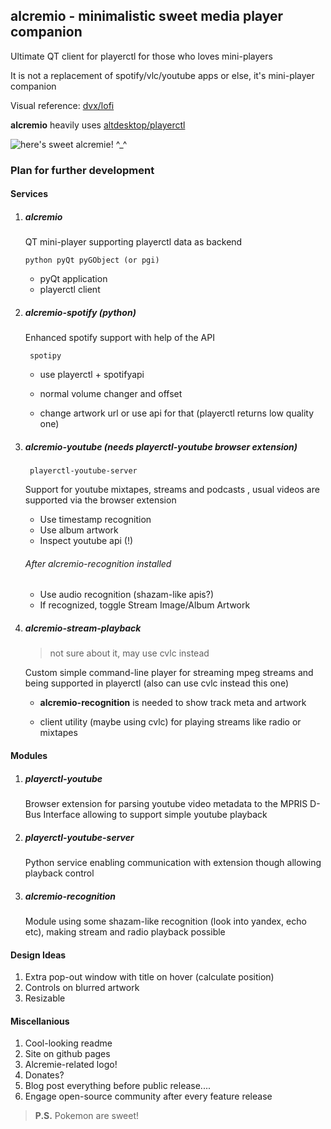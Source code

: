 ## alcremio - minimalistic sweet media player companion
Ultimate QT client for playerctl for those who loves mini-players

It is not a replacement of spotify/vlc/youtube apps or else, it's mini-player companion

Visual reference: [dvx/lofi](https://github.com/dvx/lofi)

**alcremio** heavily uses [altdesktop/playerctl](https://github.com/altdesktop/playerctl)



![ here's sweet alcremie! ^_^](/home/skvoter/petprojects/alcremio/alcremie.png)



### Plan for further development

#### Services

1. ##### alcremio
   
   QT mini-player supporting playerctl data as backend

   ` python pyQt pyGObject (or pgi) `
   
   - pyQt application
   - playerctl client
   
2. ##### alcremio-spotify (python)

   Enhanced spotify support with help of the API

   ` spotipy`

   - use playerctl + spotifyapi

   - normal volume changer and offset

   - change artwork url or use api for that (playerctl returns low quality one)

3. ##### alcremio-youtube (needs playerctl-youtube browser extension)

   ` playerctl-youtube-server`

   Support for youtube mixtapes, streams and podcasts , usual videos are supported via the browser extension

   - Use timestamp recognition
   - Use album artwork
   - Inspect youtube api (!)

   ###### After alcremio-recognition installed

   - Use audio recognition (shazam-like apis?)
   - If recognized, toggle Stream Image/Album Artwork

4. ##### alcremio-stream-playback

   > not sure about it, may use cvlc instead

   Custom simple command-line player for streaming mpeg streams and being supported in playerctl (also can use cvlc instead this one) 

   - **alcremio-recognition** is needed to show track meta and artwork

   - client utility (maybe using cvlc) for playing streams like radio or mixtapes

#### Modules

1. ##### playerctl-youtube

   Browser extension for parsing youtube video metadata to the MPRIS D-Bus Interface allowing to support simple youtube playback

2. ##### playerctl-youtube-server

   Python service enabling communication with extension though allowing playback control

3. ##### alcremio-recognition

   Module using some shazam-like recognition (look into yandex, echo etc), making stream and radio playback possible

#### Design Ideas

1. Extra pop-out window with title on hover (calculate position)
2. Controls on blurred artwork
3. Resizable

#### Miscellanious

1. Cool-looking readme
2. Site on github pages
3. Alcremie-related logo!
4. Donates?
5. Blog post everything before public release....
6. Engage open-source community after every feature release

> **P.S.** Pokemon are sweet!
